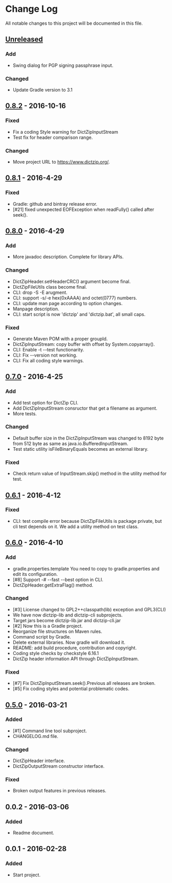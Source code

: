# Change Log
All notable changes to this project will be documented in this file.

## [Unreleased]
### Add
- Swing dialog for PGP signing passphrase input.

### Changed
- Update Gradle version to 3.1

## [0.8.2] - 2016-10-16
### Fixed
- Fix a coding Style warning for DictZipInputStream
- Test fix for header comparison range.

### Changed
- Move project URL to https://www.dictzip.org/.

## [0.8.1] - 2016-4-29
### Fixed
- Gradle: github and bintray release error.
- [#21] fixed unexpected EOFException when readFully() called after seek().

## [0.8.0] - 2016-4-29
### Add
- More javadoc description. Complete for library APIs.

### Changed
- DictZipHeader.setHeaderCRC() argument become final.
- DictZipFileUtils class become final.
- CLI: drop -S -E <base64> arugment.
- CLI: support -s/-e hex(0xAAAA) and octet(0777) numbers.
- CLI: update man page according to option changes.
- Manpage description.
- CLI: start script is now 'dictzip' and 'dictzip.bat', all small caps.

### Fixed
- Generate Maven POM with a proper groupId.
- DictZipInputStream: copy buffer with offset by System.copyarray().
- CLI: Enable -t --test functionarity.
- CLI: Fix --version not working.
- CLI: Fix all coding style warnings.

## [0.7.0] - 2016-4-25
### Add
- Add test option for DictZip CLI.
- Add DictZipInputStream consructor that get a filename as argument.
- More tests.

### Changed
- Default buffer size in the DictZipInputStream was changed to 8192 byte
  from 512 byte as same as java.io.BufferedInputStream.
- Test static utility isFileBinaryEquals becomes an external library.

### Fixed
- Check return value of InputStream.skip() method in the utility method
  for test.

## [0.6.1] - 2016-4-12
### Fixed
- CLI: test compile error because DictZipFileUtils is package private,
  but cli test depends on it. We add a utility method on test class.

## [0.6.0] - 2016-4-10
### Add
- gradle.properties.template
  You need to copy to gradle.properties and edit its configuration.
- [#8] Support -# --fast --best option in CLI.
- DictZipHeader.getExtraFlag() method.

### Changed
- [#3] License changed to GPL2++classpath(lib) exception and GPL3(CLI)
- We have now dictzip-lib and dictzip-cli subprojects.
- Target jars become dictzip-lib.jar and dictzip-cli.jar
- [#2] Now this is a Gradle project.
- Reorganize file structures on Maven rules.
- Command script by Gradle.
- Delete external libraries. Now gradle will download it.
- README: add build procedure, contribution and copyright.
- Coding style checks by checkstyle 6.16.1
- DictZip header information API through DictZipInputStream.

### Fixed
- [#7] Fix DictZipInputStream.seek().Previous all releases are broken.
- [#5] Fix coding styles and potential problematic codes.

## [0.5.0] - 2016-03-21
### Added
- [#1] Command line tool subproject.
- CHANGELOG.md file.

### Changed
- DictZipHeader interface.
- DictZipOutputStream constructor interface.

### Fixed
- Broken output features in previous releases.

## 0.0.2 - 2016-03-06
### Added
- Readme document.

## 0.0.1 - 2016-02-28
### Added
- Start project.

[Unreleased]: https://github.com/dictzip/dictzip-java/compare/v0.8.2...HEAD
[0.8.2]: https://github.com/dictzip/dictzip-java/compare/v0.8.1...v0.8.2
[0.8.1]: https://github.com/dictzip/dictzip-java/compare/v0.8.0...v0.8.1
[0.8.0]: https://github.com/dictzip/dictzip-java/compare/v0.7.0...v0.8.0
[0.7.0]: https://github.com/dictzip/dictzip-java/compare/v0.6.1...v0.7.0
[0.6.1]: https://github.com/dictzip/dictzip-java/compare/v0.6.0...v0.6.1
[0.6.0]: https://github.com/dictzip/dictzip-java/compare/v0.5.0...v0.6.0
[0.5.0]: https://github.com/dictzip/dictzip-java/compare/v0.0.2...v0.5.0
